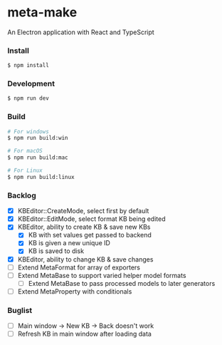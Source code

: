# meta-make

An Electron application with React and TypeScript

### Install

```bash
$ npm install
```

### Development

```bash
$ npm run dev
```

### Build

```bash
# For windows
$ npm run build:win

# For macOS
$ npm run build:mac

# For Linux
$ npm run build:linux
```


### Backlog

- [x] KBEditor::CreateMode, select first by default
- [x] KBEditor::EditMode, select format KB being edited
- [x] KBEditor, ability to create KB & save new KBs
  - [x] KB with set values get passed to backend
  - [x] KB is given a new unique ID
  - [x] KB is saved to disk
- [x] KBEditor, ability to change KB & save changes
- [ ] Extend MetaFormat for array of exporters
- [ ] Extend MetaBase to support varied helper model formats
  - [ ] Extend MetaBase to pass processed models to later generators
- [ ] Extend MetaProperty with conditionals

### Buglist

- [ ] Main window -> New KB -> Back doesn't work
- [ ] Refresh KB in main window after loading data
